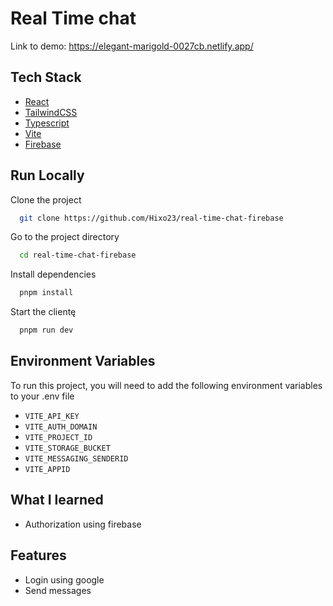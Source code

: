 # Real Time chat

Link to demo: https://elegant-marigold-0027cb.netlify.app/

## Tech Stack

- [React](https://react.dev)
- [TailwindCSS](https://tailwindcss.com/)
- [Typescript](https://www.typescriptlang.org/)
- [Vite](https://vitejs.dev/)
- [Firebase](https://firebase.google.com/)

## Run Locally

Clone the project

```bash
  git clone https://github.com/Hixo23/real-time-chat-firebase
```

Go to the project directory

```bash
  cd real-time-chat-firebase
```

Install dependencies

```bash
  pnpm install
```

Start the clientę

```bash
  pnpm run dev
```

## Environment Variables

To run this project, you will need to add the following environment variables to your .env file

- `VITE_API_KEY`
- `VITE_AUTH_DOMAIN`
- `VITE_PROJECT_ID`
- `VITE_STORAGE_BUCKET`
- `VITE_MESSAGING_SENDERID`
- `VITE_APPID`

## What I learned

- Authorization using firebase

## Features

- Login using google
- Send messages
